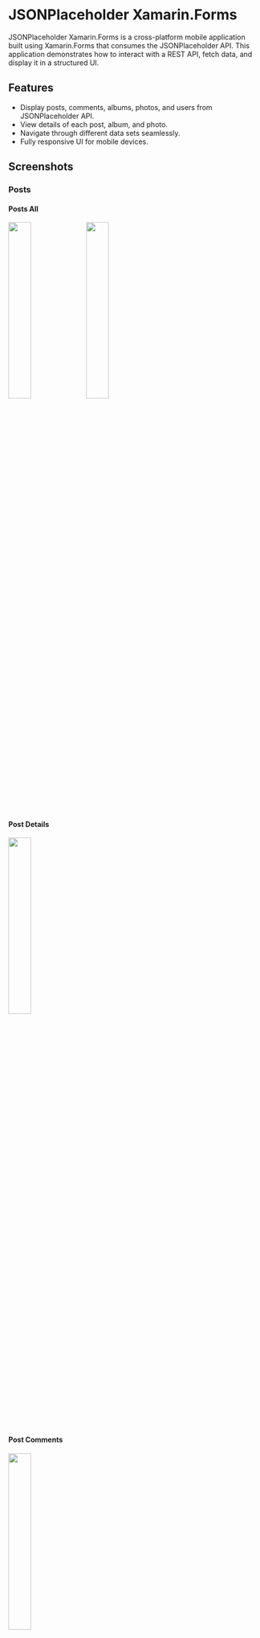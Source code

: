 # JSONPlaceholder Xamarin.Forms

JSONPlaceholder Xamarin.Forms is a cross-platform mobile application built using Xamarin.Forms that consumes the JSONPlaceholder API. This application demonstrates how to interact with a REST API, fetch data, and display it in a structured UI.

## Features
- Display posts, comments, albums, photos, and users from JSONPlaceholder API.
- View details of each post, album, and photo.
- Navigate through different data sets seamlessly.
- Fully responsive UI for mobile devices.

## Screenshots
### Posts

#### Posts All
<img src="https://github.com/luiseduardohd/JSONPlaceholder/blob/master/Screenshots/Posts-All.png?raw=true" width="30%">
<img src="https://github.com/luiseduardohd/JSONPlaceholder/blob/master/Screenshots/Posts-All-2.png?raw=true" width="30%">

#### Post Details

<img src="https://github.com/luiseduardohd/JSONPlaceholder/blob/master/Screenshots/Posts-Post.png?raw=true" width="30%">

#### Post Comments

<img src="https://github.com/luiseduardohd/JSONPlaceholder/blob/master/Screenshots/Post-Comments.png?raw=true" width="30%">

### Comments

#### Comments All

<img src="https://github.com/luiseduardohd/JSONPlaceholder/blob/master/Screenshots/Comments-All.png?raw=true" width="30%">
<img src="https://github.com/luiseduardohd/JSONPlaceholder/blob/master/Screenshots/Comments-All-2.png?raw=true" width="30%">

#### Comment Detail
<img src="https://github.com/luiseduardohd/JSONPlaceholder/blob/master/Screenshots/Comments-Comment.png?raw=true" width="30%">

### Albums

#### Albums All
<img src="https://github.com/luiseduardohd/JSONPlaceholder/blob/master/Screenshots/Albums.png?raw=true" width="30%">

#### Album Detail
<img src="https://github.com/luiseduardohd/JSONPlaceholder/blob/master/Screenshots/Albums-Album.png?raw=true" width="30%">

#### Albums Photos
<img src="https://github.com/luiseduardohd/JSONPlaceholder/blob/master/Screenshots/Album-Photos.png?raw=true" width="30%">

### Photos

#### Photos All
<img src="https://github.com/luiseduardohd/JSONPlaceholder/blob/master/Screenshots/Photos.png?raw=true" width="30%">
<img src="https://github.com/luiseduardohd/JSONPlaceholder/blob/master/Screenshots/Photos-All.png?raw=true" width="30%">
<img src="https://github.com/luiseduardohd/JSONPlaceholder/blob/master/Screenshots/Photos-All-2.png?raw=true" width="30%">

#### Photo Detail
<img src="https://github.com/luiseduardohd/JSONPlaceholder/blob/master/Screenshots/Photos-Photo.png?raw=true" width="30%">

### Users

#### Users All
<img src="https://github.com/luiseduardohd/JSONPlaceholder/blob/master/Screenshots/Users.png?raw=true" width="30%">

#### User Detail
<img src="https://github.com/luiseduardohd/JSONPlaceholder/blob/master/Screenshots/Users-User.png?raw=true" width="30%">

## Installation
1. Clone this repository:
   ```sh
   git clone https://github.com/luiseduardohd/JSONPlaceholder.git
2. Open the project in Visual Studio with Xamarin installed.
3. Restore NuGet packages.
4. Build and run the application on an emulator or a physical device.

## Technologies Used
- Xamarin.Forms
- JSONPlaceholder API
- MVVM Architecture
- .NET & C#

## Licence
All Rights reserved

## Author
Developed By Luis Eduardo HD
